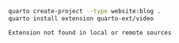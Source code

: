 
```sh
quarto create-project --type website:blog .
quarto install extension quarto-ext/video
```

`Extension not found in local or remote sources`
